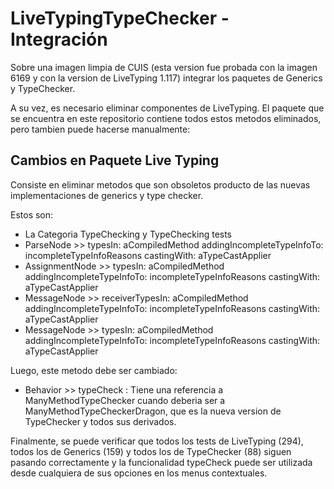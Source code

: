 # LiveTypingTypeChecker - Integración
Sobre una imagen limpia de CUIS (esta version fue probada con la imagen 6169 y con la version de LiveTyping 1.117) integrar los paquetes de Generics y TypeChecker.

A su vez, es necesario eliminar componentes de LiveTyping. El paquete que se encuentra en este repositorio contiene todos estos metodos eliminados, pero tambien puede hacerse manualmente:

## Cambios en Paquete Live Typing
Consiste en eliminar metodos que son obsoletos producto de las nuevas implementaciones de generics y type checker.

Estos son:
- La Categoria TypeChecking y TypeChecking tests
- ParseNode >> typesIn: aCompiledMethod addingIncompleteTypeInfoTo: incompleteTypeInfoReasons castingWith: aTypeCastApplier 
- AssignmentNode >> typesIn: aCompiledMethod addingIncompleteTypeInfoTo: incompleteTypeInfoReasons castingWith: aTypeCastApplier 
- MessageNode >> receiverTypesIn: aCompiledMethod addingIncompleteTypeInfoTo: incompleteTypeInfoReasons castingWith: aTypeCastApplier 
- MessageNode >> typesIn: aCompiledMethod addingIncompleteTypeInfoTo: incompleteTypeInfoReasons castingWith: aTypeCastApplier 

Luego, este metodo debe ser cambiado:
- Behavior >> typeCheck : Tiene una referencia a ManyMethodTypeChecker cuando deberia ser a ManyMethodTypeCheckerDragon, que es la nueva version de TypeChecker y todos sus derivados.


Finalmente, se puede verificar que todos los tests de LiveTyping (294), todos los de Generics (159) y todos los de TypeChecker (88) siguen pasando correctamente y la funcionalidad typeCheck puede ser utilizada desde cualquiera de sus opciones en los menus contextuales.